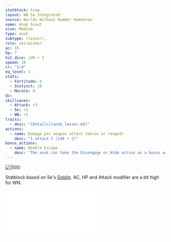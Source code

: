 ```yaml
---
statblock: true
layout: WN 5e Integrated
source: Worlds Without Number Homebrew
name: Anak Scout
size: Medium
type: anak
subtype: (lesser),
role: skirmisher
ac: 15
hp: 7
hit_dice: 1d8 + 3
speed: 20
cr: "1/4"
eq_level: 1
stats:
  - Fortitude: 6
  - Instinct: 10
  - Morale: 9
dc: 
skillsaves:
  - Attack: +3
  - 5e: +2
  - WN: +1
traits:
  - desc: "[Details](anak_lesser.md)"
actions:
  - name: Damage per weapon attack (melee or ranged)
    desc: "1 attack 5 (1d6 + 2)"
bonus_actions:
  - name: Nimble Escape
    desc: "The anak can take the Disengage or Hide action as a bonus action on each of its turns."
---
```


![|500](https://i.imgur.com/LQsAavW.png)

Statblock based on 5e's [Goblin](https://5e.tools/bestiary.html#goblin_mm).  AC, HP and Attack modifier are a bit high for WN.

![Anak](../campaign/context/cultures.md#Anak)
